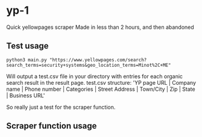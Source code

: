 # yp-1
Quick yellowpages scraper
Made in less than 2 hours, and then abandoned 

## Test usage 
~~~~
python3 main.py "https://www.yellowpages.com/search?search_terms=security+systems&geo_location_terms=Minot%2C+ME"
~~~~
Will output a test.csv file in your directory with entries for each organic search result in the result page.
test.csv structure: 
'YP page URL | Company name | Phone number | Categories | Street Address | Town/City | Zip | State | Business URL' 


So really just a test for the scraper function. 

## Scraper function usage
